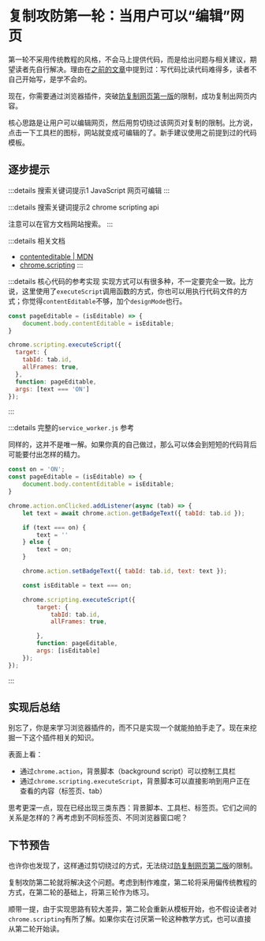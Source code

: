 # 复制攻防第一轮：当用户可以“编辑”网页

第一轮不采用传统教程的风格，不会马上提供代码，而是给出问题与相关建议，期望读者先自行解决。理由在[之前的文章](./template#ReadVsWrite)中提到过：写代码比读代码难得多，读者不自己开始写，是学不会的。

现在，你需要通过浏览器插件，突破[防复制网页第一版](https://www.gantrol.com/software/WE/test/copy/version1)的限制，成功复制出网页内容。

核心思路是让用户可以编辑网页，然后用剪切绕过该网页对复制的限制。比方说，点击一下工具栏的图标，网站就变成可编辑的了。新手建议使用之前提到过的代码模板。

## 逐步提示

:::details 搜索关键词提示1
JavaScript 网页可编辑
:::

:::details 搜索关键词提示2
chrome scripting api

注意可以在官方文档网站搜索。
:::

:::details 相关文档
- [contenteditable | MDN](https://developer.mozilla.org/zh-CN/docs/Web/HTML/Global_attributes/contenteditable)
- [chrome.scripting](https://developer.chrome.google.cn/docs/extensions/reference/api/scripting?hl=zh-cn)
:::

:::details 核心代码的参考实现
实现方式可以有很多种，不一定要完全一致。比方说，这里使用了`executeScript`调用函数的方式，你也可以用执行代码文件的方式；你觉得`contentEditable`不够，加个`designMode`也行。

```js
const pageEditable = (isEditable) => {
    document.body.contentEditable = isEditable;
}

chrome.scripting.executeScript({
  target: {
    tabId: tab.id,
    allFrames: true,
  },
  function: pageEditable,
  args: [text === 'ON']
});
```
:::

:::details 完整的`service_worker.js` 参考

同样的，这并不是唯一解。如果你真的自己做过，那么可以体会到短短的代码背后可能要付出怎样的精力。

```js
const on = 'ON';
const pageEditable = (isEditable) => {
    document.body.contentEditable = isEditable;
}

chrome.action.onClicked.addListener(async (tab) => {
    let text = await chrome.action.getBadgeText({ tabId: tab.id });

    if (text === on) {
        text = ''
    } else {
        text = on;
    }

    chrome.action.setBadgeText({ tabId: tab.id, text: text });

    const isEditable = text === on;

    chrome.scripting.executeScript({
        target: {
            tabId: tab.id,
            allFrames: true,

        },
        function: pageEditable,
        args: [isEditable]
    });
});

```

:::

## 实现后总结

别忘了，你是来学习浏览器插件的，而不只是实现一个就能拍拍手走了。现在来挖掘一下这个插件相关的知识。

表面上看：

- 通过`chrome.action`，背景脚本（background script）可以控制工具栏
- 通过`chrome.scripting.executeScript`，背景脚本可以直接影响到用户正在查看的内容（标签页、tab）

思考更深一点，现在已经出现三类东西：背景脚本、工具栏、标签页。它们之间的关系是怎样的？再考虑到不同标签页、不同浏览器窗口呢？

[//]: # (TODO: 画个图)

## 下节预告

也许你也发现了，这样通过剪切绕过的方式，无法绕过[防复制网页第二版](https://www.gantrol.com/software/WE/test/copy/version1)的限制。

复制攻防第二轮就将解决这个问题。考虑到制作难度，第二轮将采用偏传统教程的方式，在第二轮的基础上，将第三轮作为练习。

顺带一提，由于实现思路有较大差异，第二轮会重新从模板开始，也不假设读者对`chrome.scripting`有所了解。如果你实在讨厌第一轮这种教学方式，也可以直接从第二轮开始读。

